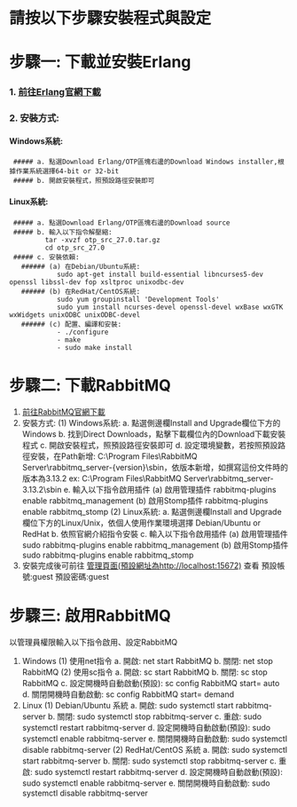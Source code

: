 # 請按以下步驟安裝程式與設定
# 步驟一: 下載並安裝Erlang
### 1. [前往Erlang官網下載](https://www.erlang.org/downloads)
### 2. 安裝方式:
   #### Windows系統:
     ##### a. 點選Download Erlang/OTP區塊右邊的Download Windows installer,根據作業系統選擇64-bit or 32-bit
     ##### b. 開啟安裝程式，照預設路徑安裝即可
   #### Linux系統:
     ##### a. 點選Download Erlang/OTP區塊右邊的Download source
     ##### b. 輸入以下指令解壓縮:
             tar -xvzf otp_src_27.0.tar.gz
             cd otp_src_27.0
     ##### c. 安裝依賴:
       ###### (a) 在Debian/Ubuntu系統:
                sudo apt-get install build-essential libncurses5-dev openssl libssl-dev fop xsltproc unixodbc-dev
       ###### (b) 在RedHat/CentOS系統:
                sudo yum groupinstall 'Development Tools'
                sudo yum install ncurses-devel openssl-devel wxBase wxGTK wxWidgets unixODBC unixODBC-devel
       ###### (c) 配置、編譯和安裝:
                - ./configure
                - make
                - sudo make install

# 步驟二: 下載RabbitMQ
1. [前往RabbitMQ官網下載](https://www.rabbitmq.com/docs/download)
2. 安裝方式:
   (1) Windows系統:
     a. 點選側邊欄Install and Upgrade欄位下方的Windows
     b. 找到Direct Downloads，點擊下載欄位內的Download下載安裝程式
     c. 開啟安裝程式，照預設路徑安裝即可
     d. 設定環境變數，若按照預設路徑安裝，在Path新增: C:\Program Files\RabbitMQ Server\rabbitmq_server-{version}\sbin，依版本新增，如撰寫這份文件時的版本為3.13.2 ex: C:\Program Files\RabbitMQ Server\rabbitmq_server-3.13.2\sbin
     e. 輸入以下指令啟用插件
       (a) 啟用管理插件
         rabbitmq-plugins enable rabbitmq_management
       (b) 啟用Stomp插件
         rabbitmq-plugins enable rabbitmq_stomp
   (2) Linux系統:
     a. 點選側邊欄Install and Upgrade欄位下方的Linux/Unix，依個人使用作業環境選擇 Debian/Ubuntu or RedHat
     b. 依照官網介紹指令安裝
     c. 輸入以下指令啟用插件
       (a) 啟用管理插件
         sudo rabbitmq-plugins enable rabbitmq_management
       (b) 啟用Stomp插件
         sudo rabbitmq-plugins enable rabbitmq_stomp
3. 安裝完成後可前往 [管理頁面(預設網址為http://localhost:15672)](http://localhost:15672) 查看
  預設帳號:guest
  預設密碼:guest

# 步驟三: 啟用RabbitMQ
以管理員權限輸入以下指令啟用、設定RabbitMQ
1. Windows
  (1) 使用net指令
    a. 開啟:
      net start RabbitMQ
    b. 關閉:
      net stop RabbitMQ
  (2) 使用sc指令
    a. 開啟:
      sc start RabbitMQ
    b. 關閉:
      sc stop RabbitMQ
    c. 設定開機時自動啟動(預設):
      sc config RabbitMQ start= auto
    d. 關閉開機時自動啟動:
      sc config RabbitMQ start= demand
2. Linux
  (1) Debian/Ubuntu 系統
    a. 開啟:
      sudo systemctl start rabbitmq-server
    b. 關閉:
      sudo systemctl stop rabbitmq-server
    c. 重啟:
      sudo systemctl restart rabbitmq-server
    d. 設定開機時自動啟動(預設):
      sudo systemctl enable rabbitmq-server
    e. 關閉開機時自動啟動:
      sudo systemctl disable rabbitmq-server
  (2) RedHat/CentOS 系統
    a. 開啟:
      sudo systemctl start rabbitmq-server
    b. 關閉:
      sudo systemctl stop rabbitmq-server
    c. 重啟:
      sudo systemctl restart rabbitmq-server
    d. 設定開機時自動啟動(預設):
      sudo systemctl enable rabbitmq-server
    e. 關閉開機時自動啟動:
      sudo systemctl disable rabbitmq-server


